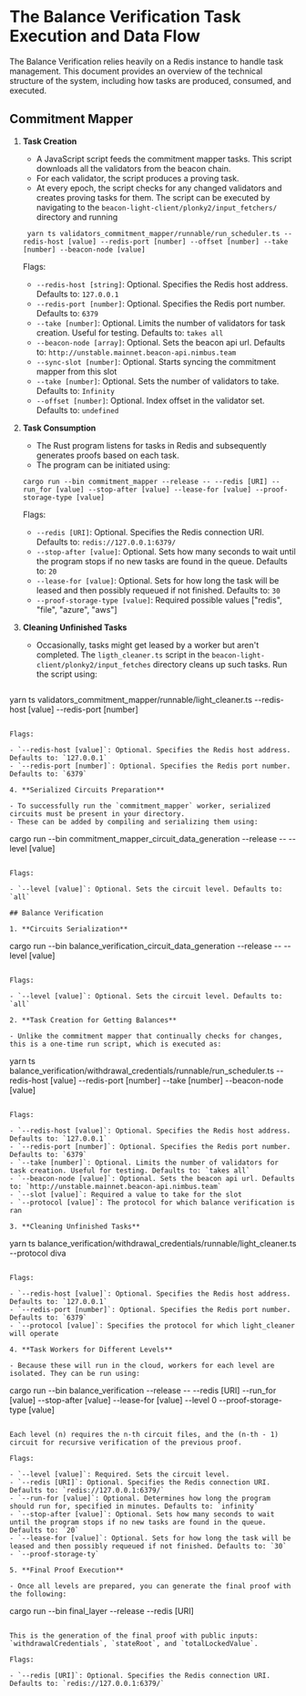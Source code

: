 # The Balance Verification Task Execution and Data Flow

The Balance Verification relies heavily on a Redis instance to handle task management. This document provides an overview of the technical structure of the system, including how tasks are produced, consumed, and executed.

## Commitment Mapper

1. **Task Creation**

   - A JavaScript script feeds the commitment mapper tasks. This script downloads all the validators from the beacon chain.
   - For each validator, the script produces a proving task.
   - At every epoch, the script checks for any changed validators and creates proving tasks for them.
   The script can be executed by navigating to the `beacon-light-client/plonky2/input_fetchers/` directory and running

   ```
    yarn ts validators_commitment_mapper/runnable/run_scheduler.ts --redis-host [value] --redis-port [number] --offset [number] --take [number] --beacon-node [value]
   ```

   Flags:

   - `--redis-host [string]`: Optional. Specifies the Redis host address. Defaults to: `127.0.0.1`
   - `--redis-port [number]`: Optional. Specifies the Redis port number. Defaults to: `6379`
   - `--take [number]`: Optional. Limits the number of validators for task creation. Useful for testing. Defaults to: `takes all`
   - `--beacon-node [array]`: Optional. Sets the beacon api url. Defaults to: `http://unstable.mainnet.beacon-api.nimbus.team`
   - `--sync-slot [number]`: Optional. Starts syncing the commitment mapper from this slot
   - `--take [number]`: Optional. Sets the number of validators to take. Defaults to: `Infinity`
   - `--offset [number]`: Optional. Index offset in the validator set. Defaults to: `undefined`


2. **Task Consumption**

   - The Rust program listens for tasks in Redis and subsequently generates proofs based on each task.
   - The program can be initiated using:

   ```
   cargo run --bin commitment_mapper --release -- --redis [URI] --run_for [value] --stop-after [value] --lease-for [value] --proof-storage-type [value]
   ```

   Flags:

   - `--redis [URI]`: Optional. Specifies the Redis connection URI. Defaults to: `redis://127.0.0.1:6379/`
   - `--stop-after [value]`: Optional. Sets how many seconds to wait until the program stops if no new tasks are found in the queue. Defaults to: `20`
   - `--lease-for [value]`: Optional. Sets for how long the task will be leased and then possibly requeued if not finished. Defaults to: `30`
   - `--proof-storage-type [value]`: Required possible values ["redis", "file", "azure", "aws"]

3. **Cleaning Unfinished Tasks**

   - Occasionally, tasks might get leased by a worker but aren't completed. The `ligth_cleaner.ts` script in the `beacon-light-client/plonky2/input_fetches` directory cleans up such tasks. Run the script using:

   ```
  yarn ts validators_commitment_mapper/runnable/light_cleaner.ts --redis-host [value] --redis-port [number]
   ```

   Flags:

   - `--redis-host [value]`: Optional. Specifies the Redis host address. Defaults to: `127.0.0.1`
   - `--redis-port [number]`: Optional. Specifies the Redis port number. Defaults to: `6379`

4. **Serialized Circuits Preparation**

   - To successfully run the `commitment_mapper` worker, serialized circuits must be present in your directory.
   - These can be added by compiling and serializing them using:

   ```
   cargo run --bin commitment_mapper_circuit_data_generation --release -- --level [value]
   ```

Flags:

- `--level [value]`: Optional. Sets the circuit level. Defaults to: `all`

## Balance Verification

1. **Circuits Serialization**
   ```
   cargo run --bin balance_verification_circuit_data_generation --release -- --level [value]
   ```

Flags:

- `--level [value]`: Optional. Sets the circuit level. Defaults to: `all`

2. **Task Creation for Getting Balances**

   - Unlike the commitment mapper that continually checks for changes, this is a one-time run script, which is executed as:

   ```
   yarn ts balance_verification/withdrawal_credentials/runnable/run_scheduler.ts --redis-host [value] --redis-port [number] --take [number] --beacon-node [value]
   ```

   Flags:

   - `--redis-host [value]`: Optional. Specifies the Redis host address. Defaults to: `127.0.0.1`
   - `--redis-port [number]`: Optional. Specifies the Redis port number. Defaults to: `6379`
   - `--take [number]`: Optional. Limits the number of validators for task creation. Useful for testing. Defaults to: `takes all`
   - `--beacon-node [value]`: Optional. Sets the beacon api url. Defaults to: `http://unstable.mainnet.beacon-api.nimbus.team`
   - `--slot [value]`: Required a value to take for the slot
   - `--protocol [value]`: The protocol for which balance verification is ran

3. **Cleaning Unfinished Tasks**
   ```
   yarn ts balance_verification/withdrawal_credentials/runnable/light_cleaner.ts --protocol diva
   ```

Flags:

- `--redis-host [value]`: Optional. Specifies the Redis host address. Defaults to: `127.0.0.1`
- `--redis-port [number]`: Optional. Specifies the Redis port number. Defaults to: `6379`
- `--protocol [value]`: Specifies the protocol for which light_cleaner will operate

4. **Task Workers for Different Levels**

   - Because these will run in the cloud, workers for each level are isolated. They can be run using:

   ```
   cargo run --bin balance_verification --release -- --redis [URI] --run_for [value] --stop-after [value] --lease-for [value] --level 0 --proof-storage-type [value]
   ```

   Each level (n) requires the n-th circuit files, and the (n-th - 1) circuit for recursive verification of the previous proof.

   Flags:

   - `--level [value]`: Required. Sets the circuit level.
   - `--redis [URI]`: Optional. Specifies the Redis connection URI. Defaults to: `redis://127.0.0.1:6379/`
   - `--run-for [value]`: Optional. Determines how long the program should run for, specified in minutes. Defaults to: `infinity`
   - `--stop-after [value]`: Optional. Sets how many seconds to wait until the program stops if no new tasks are found in the queue. Defaults to: `20`
   - `--lease-for [value]`: Optional. Sets for how long the task will be leased and then possibly requeued if not finished. Defaults to: `30`
   - `--proof-storage-ty`

5. **Final Proof Execution**

   - Once all levels are prepared, you can generate the final proof with the following:

   ```
   cargo run --bin final_layer --release --redis [URI]
   ```

   This is the generation of the final proof with public inputs: `withdrawalCredentials`, `stateRoot`, and `totalLockedValue`.

   Flags:

   - `--redis [URI]`: Optional. Specifies the Redis connection URI. Defaults to: `redis://127.0.0.1:6379/`
